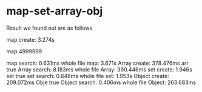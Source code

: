 # map-set-array-obj
Result we found out are as follows 


map create: 3.274s

map  4999999

map search: 0.631ms
whole file map: 3.671s
Array create: 378.476ms
arr true
Array search: 8.183ms
whole file Array: 390.446ms
set create: 1.946s
set  true
set search: 0.648ms
whole file set: 1.953s
Object create: 209.072ms
Obje true
Object search: 0.406ms
whole file Object: 263.683ms
